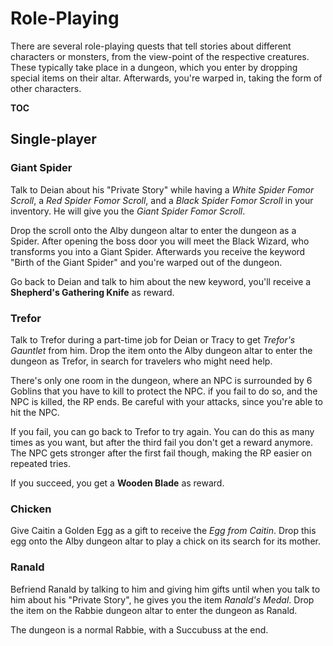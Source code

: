 Role-Playing
=============================================================================

There are several role-playing quests that tell stories about different
characters or monsters, from the view-point of the respective creatures.
These typically take place in a dungeon, which you enter by dropping
special items on their altar. Afterwards, you're warped in, taking the
form of other characters.

__TOC__

Single-player
-----------------------------------------------------------------------------

### Giant Spider

Talk to Deian about his "Private Story" while having a *White Spider Fomor
Scroll*, a *Red Spider Fomor Scroll*, and a *Black Spider Fomor Scroll* in
your inventory. He will give you the *Giant Spider Fomor Scroll*.

Drop the scroll onto the Alby dungeon altar to enter the dungeon as a Spider.
After opening the boss door you will meet the Black Wizard, who transforms
you into a Giant Spider. Afterwards you receive the keyword "Birth of the
Giant Spider" and you're warped out of the dungeon.

Go back to Deian and talk to him about the new keyword, you'll receive a
**Shepherd's Gathering Knife** as reward.

### Trefor

Talk to Trefor during a part-time job for Deian or Tracy to get *Trefor's
Gauntlet* from him. Drop the item onto the Alby dungeon altar to enter the
dungeon as Trefor, in search for travelers who might need help.

There's only one room in the dungeon, where an NPC is surrounded by 6
Goblins that you have to kill to protect the NPC. if you fail to do so,
and the NPC is killed, the RP ends. Be careful with your attacks, since
you're able to hit the NPC.

If you fail, you can go back to Trefor to try again. You can do this as
many times as you want, but after the third fail you don't get a reward
anymore. The NPC gets stronger after the first fail though, making the RP
easier on repeated tries.

If you succeed, you get a **Wooden Blade** as reward.

### Chicken

Give Caitin a Golden Egg as a gift to receive the *Egg from Caitin*.
Drop this egg onto the Alby dungeon altar to play a chick on its search
for its mother.

### Ranald

Befriend Ranald by talking to him and giving him gifts until when you
talk to him about his "Private Story", he gives you the item *Ranald's
Medal*. Drop the item on the Rabbie dungeon altar to enter the dungeon
as Ranald.

The dungeon is a normal Rabbie, with a Succubuss at the end.

<style>
	.toc-level2 {
		display: block;
	}
</style>
